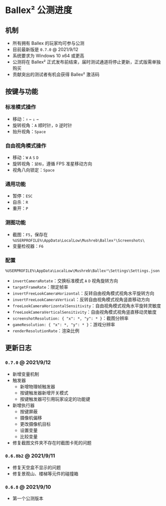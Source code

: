 # Ballex² 公测进度

## 机制

- 所有拥有 Ballex 的玩家均可参与公测
- 目前最新版是 `0.7.0` @ 2021/9/12
- 系统要求为 Windows 10 x64 或更高
- 公测将在 Ballex² 正式发布前结束，届时测试通道将停止更新，正式版需单独购买
- 贡献突出的测试者有机会获得 Ballex² 激活码

## 按键与功能

### 标准模式操作

- 移动：`↑` `←` `↓` `→`
- 旋转视角：`A` 顺时针，`D` 逆时针
- 抬升视角：`Space`

### 自由视角模式操作

- 移动：`W` `A` `S` `D`
- 旋转视角：`鼠标`，遵循 FPS 准星移动方向
- 视角八向锁定：`Space`

### 通用功能

- 暂停：`ESC`
- 自杀：`R`
- 重开：`P`

### 测图功能

- 截图：`F5`，保存在 `%USERPROFILE%\AppData\LocalLow\Mushreb\Ballex²\Screenshots\`
- 变量检视器：`F6`

### 配置

`%USERPROFILE%\AppData\LocalLow\Mushreb\Ballex²\Settings\Settings.json`

- `invertCameraRotate`：交换标准模式 `A` `D` 视角旋转方向
- `targetFrameRate`：限定帧率
- `invertFreeLookCameraHorizontal`：反转自由视角模式视角水平旋转方向
- `invertFreeLookCameraVertical`：反转自由视角模式视角竖直移动方向
- `freeLookCameraHorizontalSensitivity`：自由视角模式视角水平旋转灵敏度
- `freeLookCameraVerticalSensitivity`：自由视角模式视角竖直移动灵敏度
- `screenshotResolution: { "x": *, "y": * }`：截图分辨率
- `gameResolution: { "x": *, "y": * }`：游戏分辨率
- `renderResolutionRate`：渲染比例

## 更新日志

### `0.7.0` @ 2021/9/12

- 新增变量机制
- 触发器
  - 新增物理帧触发器
  - 按键触发器新增开关模式
  - 按键触发器可引用玩家设定的功能键
- 新增执行器
  - 按键屏蔽
  - 摄像机偏移
  - 更改摄像机目标
  - 设置变量
  - 比较变量
- 修复截图文件夹不存在时截图卡死的问题

### `0.6.8b2` @ 2021/9/11

- 修复天空盒不显示的问题
- 修复景观山、楼梯等元件的碰撞箱

### `0.6.8` @ 2021/9/10

- 第一个公测版本
